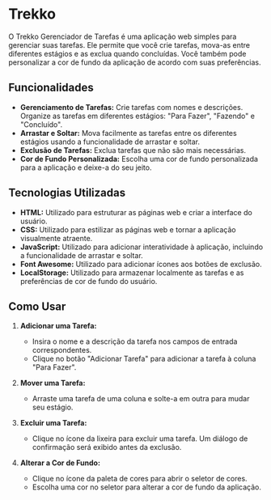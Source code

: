 # Trekko

O Trekko Gerenciador de Tarefas é uma aplicação web simples para gerenciar suas tarefas. Ele permite que você crie tarefas, mova-as entre diferentes estágios e as exclua quando concluídas. Você também pode personalizar a cor de fundo da aplicação de acordo com suas preferências.

## Funcionalidades

- **Gerenciamento de Tarefas:** Crie tarefas com nomes e descrições. Organize as tarefas em diferentes estágios: "Para Fazer", "Fazendo" e "Concluído".
- **Arrastar e Soltar:** Mova facilmente as tarefas entre os diferentes estágios usando a funcionalidade de arrastar e soltar.
- **Exclusão de Tarefas:** Exclua tarefas que não são mais necessárias.
- **Cor de Fundo Personalizada:** Escolha uma cor de fundo personalizada para a aplicação e deixe-a do seu jeito.

## Tecnologias Utilizadas

- **HTML:** Utilizado para estruturar as páginas web e criar a interface do usuário.
- **CSS:** Utilizado para estilizar as páginas web e tornar a aplicação visualmente atraente.
- **JavaScript:** Utilizado para adicionar interatividade à aplicação, incluindo a funcionalidade de arrastar e soltar.
- **Font Awesome:** Utilizado para adicionar ícones aos botões de exclusão.
- **LocalStorage:** Utilizado para armazenar localmente as tarefas e as preferências de cor de fundo do usuário.

## Como Usar

1. **Adicionar uma Tarefa:**
   - Insira o nome e a descrição da tarefa nos campos de entrada correspondentes.
   - Clique no botão "Adicionar Tarefa" para adicionar a tarefa à coluna "Para Fazer".

2. **Mover uma Tarefa:**
   - Arraste uma tarefa de uma coluna e solte-a em outra para mudar seu estágio.

3. **Excluir uma Tarefa:**
   - Clique no ícone da lixeira para excluir uma tarefa. Um diálogo de confirmação será exibido antes da exclusão.

4. **Alterar a Cor de Fundo:**
   - Clique no ícone da paleta de cores para abrir o seletor de cores.
   - Escolha uma cor no seletor para alterar a cor de fundo da aplicação.
